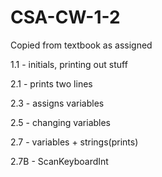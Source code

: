 # CSA-CW-1-2
Copied from textbook as assigned

1.1 - initials, printing out stuff

2.1 - prints two lines

2.3 - assigns variables

2.5 - changing variables

2.7 - variables + strings(prints)

2.7B - ScanKeyboardInt





